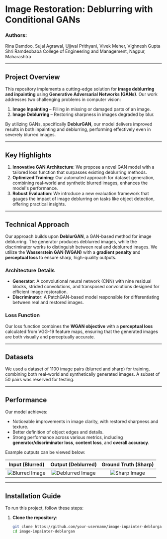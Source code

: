 # Image Restoration: Deblurring with Conditional GANs

### Authors:  
Rina Damdoo, Sujal Agrawal, Ujjwal Prithyani, Vivek Meher, Vighnesh Gupta  
Shri Ramdeobaba College of Engineering and Management, Nagpur, Maharashtra

---

## Project Overview

This repository implements a cutting-edge solution for **image deblurring and inpainting** using **Generative Adversarial Networks (GANs)**. Our work addresses two challenging problems in computer vision:
1. **Image Inpainting** – Filling in missing or damaged parts of an image.
2. **Image Deblurring** – Restoring sharpness in images degraded by blur.

By utilizing GANs, specifically **DeblurGAN**, our model delivers improved results in both inpainting and deblurring, performing effectively even in severely blurred images.

---

## Key Highlights

1. **Innovative GAN Architecture**: We propose a novel GAN model with a tailored loss function that surpasses existing deblurring methods.
2. **Optimized Training**: Our automated approach for dataset generation, combining real-world and synthetic blurred images, enhances the model's performance.
3. **Robust Evaluation**: We introduce a new evaluation framework that gauges the impact of image deblurring on tasks like object detection, offering practical insights.

---

## Technical Approach

Our approach builds upon **DeblurGAN**, a GAN-based method for image deblurring. The generator produces deblurred images, while the discriminator works to distinguish between real and deblurred images. We utilize the **Wasserstein GAN (WGAN)** with a **gradient penalty** and **perceptual loss** to ensure sharp, high-quality outputs.

### Architecture Details
- **Generator**: A convolutional neural network (CNN) with nine residual blocks, strided convolutions, and transposed convolutions designed for efficient image restoration.
- **Discriminator**: A PatchGAN-based model responsible for differentiating between real and restored images.

### Loss Function
Our loss function combines the **WGAN objective** with a **perceptual loss** calculated from VGG-19 feature maps, ensuring that the generated images are both visually and perceptually accurate.

---

## Datasets

We used a dataset of 1100 image pairs (blurred and sharp) for training, combining both real-world and synthetically generated images. A subset of 50 pairs was reserved for testing.

---

## Performance

Our model achieves:
- Noticeable improvements in image clarity, with restored sharpness and texture.
- Better definition of object edges and details.
- Strong performance across various metrics, including **generator/discriminator loss**, **content loss**, and **overall accuracy**.

Example outputs can be viewed below:

| Input (Blurred) | Output (Deblurred) | Ground Truth (Sharp) |
|:---------------:|:------------------:|:--------------------:|
| ![Blurred Image](path_to_blurred_image) | ![Deblurred Image](path_to_deblurred_image) | ![Sharp Image](path_to_sharp_image) |

---

## Installation Guide

To run this project, follow these steps:

1. **Clone the repository**:
   ```bash
   git clone https://github.com/your-username/image-inpainter-deblurgan.git
   cd image-inpainter-deblurgan
